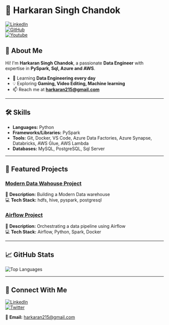 # 🚀 Harkaran Singh Chandok

[![LinkedIn](https://img.shields.io/badge/LinkedIn-Profile-blue)](https://www.linkedin.com/in/harkaran-singh-chandok/)  
[![GitHub](https://img.shields.io/badge/GitHub-Profile-black)](https://github.com/harkaran215)  
[![Youtube](https://img.shields.io/badge/YouTube-Profile-red)](https://www.youtube.com/@harkaranchandok3040)  

## 👋 About Me  

Hi! I'm **Harkaran Singh Chandok**, a passionate **Data Engineer** with expertise in **PySpark, Sql, Azure and AWS**.  


- 🌱 Learning **Data Engineering every day**
- 💡 Exploring **Gaming, Video Editing, Machine learning**
- 📫 Reach me at **harkaran215@gmail.com**

---

## 🛠️ Skills  

- **Languages:** Python
- **Frameworks/Libraries:** PySpark  
- **Tools:** Git, Docker, VS Code, Azure Data Factories, Azure Synapse, Databricks, AWS Glue, AWS Lambda
- **Databases:** MySQL, PostgreSQL, Sql Server  

---

## 📌 Featured Projects  

### [Modern Data Wahouse Project](https://github.com/harkaran215/mordern-dwh-project)  
📝 **Description:** Building a Modern Data warehouse  
💻 **Tech Stack:** hdfs, hive, pyspark, postgresql 

### [Airflow Project](https://github.com/harkaran215/airflow-project)  
📝 **Description:** Orchestrating a data pipeline using Airflow  
💻 **Tech Stack:** Airflow, Python, Spark, Docker 

---

## 📈 GitHub Stats  

<!--![GitHub Stats](https://github-readme-stats.vercel.app/api?username=harkaran215&show_icons=true&theme=radical)  -->
![Top Languages](https://github-readme-stats.vercel.app/api/top-langs/?username=harkaran215&layout=compact&theme=radical)  

---

## 🤝 Connect With Me  

[![LinkedIn](https://img.shields.io/badge/LinkedIn-Profile-blue)](https://linkedin.com/in/harkaran-singh-chandok)  
[![Twitter](https://img.shields.io/badge/Twitter-Profile-blue)](https://twitter.com/harkaran215)  

📧 **Email:** harkaran215@gmail.com

